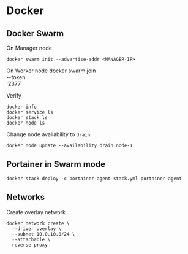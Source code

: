 # Docker

## Docker Swarm
On Manager node

    docker swarm init --advertise-addr <MANAGER-IP>

On Worker node
    docker swarm join \
      --token <token> \
      <MANAGER-IP>:2377

Verify

    docker info
    docker service ls
    docker stack ls
    docker node ls

Change node availability to `drain`

    docker node update --availability drain node-1

## Portainer in Swarm mode

    docker stack deploy -c portainer-agent-stack.yml portainer-agent

## Networks
Create overlay network

    docker network create \
      --driver overlay \
      --subnet 10.0.10.0/24 \
      --attachable \
      reverse-proxy